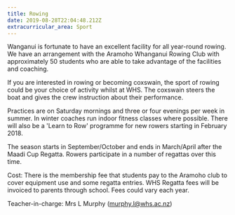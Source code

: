 ```yaml
---
title: Rowing
date: 2019-08-28T22:04:48.212Z
extracurricular_area: Sport
---
```

Wanganui is fortunate to have an excellent facility for all year-round rowing. We have an arrangement with the Aramoho Whanganui Rowing Club with approximately 50 students who are able to take advantage of the facilities and coaching.

If you are interested in rowing or becoming coxswain, the sport of rowing could be your choice of activity whilst at WHS. The coxswain steers the boat and gives the crew instruction about their performance.

Practices are on Saturday mornings and three or four evenings per week in summer. In winter coaches run indoor fitness classes where possible. There will also be a 'Learn to Row' programme for new rowers starting in February 2018.

The season starts in September/October and ends in March/April after the Maadi Cup Regatta. Rowers participate in a number of regattas over this time.

Cost: There is the membership fee that students pay to the Aramoho club to cover equipment use and some regatta entries. 
WHS Regatta fees will be invoiced to parents through school.
Fees could vary each year.

Teacher-in-charge:  Mrs L Murphy (murphy.l@whs.ac.nz)
